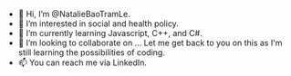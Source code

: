 - 👋 Hi, I’m @NatalieBaoTramLe.
- 👀 I’m interested in social and health policy.
- 🌱 I’m currently learning Javascript, C++, and C#.
- 💞️ I’m looking to collaborate on ... Let me get back to you on this as I'm still learning the possibilities of coding.
- 📫 You can reach me via LinkedIn.

<!---
NatalieBaoTramLe/NatalieBaoTramLe is a ✨ special ✨ repository because its `README.md` (this file) appears on your GitHub profile.
You can click the Preview link to take a look at your changes.
--->
